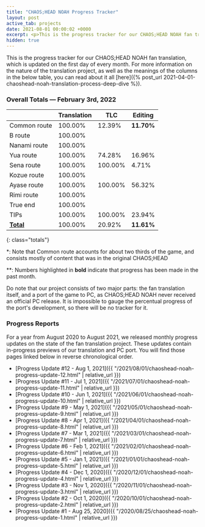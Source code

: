 ```yaml
---
title: "CHAOS;HEAD NOAH Progress Tracker"
layout: post
active_tab: projects
date: 2021-08-01 00:00:02 +0000
excerpt: <p>This is the progress tracker for our CHAOS;HEAD NOAH fan translation, which is updated on the first day of every month.</p>
hidden: true
---
```


This is the progress tracker for our CHAOS;HEAD NOAH fan translation, which is updated on the first day of every month. For more information on the nature of the translation project, as well as the meanings of the columns in the below table, you can read about it all [here]({% post_url 2021-04-01-chaoshead-noah-translation-process-deep-dive %}).

### Overall Totals — February 3rd, 2022

|                  | **Translation** | **TLC** | **Editing** |
| ---------------- | --------------- | ------- | ----------- |
| Common route     | 100.00%         | 12.39%  | **11.70%**  |
| B route          | 100.00%         |         |             |
| Nanami route     | 100.00%         |         |             |
| Yua route        | 100.00%         | 74.28%  | 16.96%      |
| Sena route       | 100.00%         | 100.00% | 4.71%       |
| Kozue route      | 100.00%         |         |             |
| Ayase route      | 100.00%         | 100.00% | 56.32%      |
| Rimi route       | 100.00%         |         |             |
| True end         | 100.00%         |         |             |
| TIPs             | 100.00%         | 100.00% | 23.94%      |
| **<u>Total</u>** | 100.00%         | 20.92%  | **11.61%**  |

{: class="totals"}

\*: Note that Common route accounts for about two thirds of the game, and consists mostly of content that was in the original CHAOS;HEAD

\*\*: Numbers highlighted in **bold** indicate that progress has been made in the past month.

Do note that our project consists of two major parts: the fan translation itself, and a port of the game to PC, as CHAOS;HEAD NOAH never received an official PC release. It is impossible to gauge the percentual progress of the port's development, so there will be no tracker for it.

### Progress Reports

For a year from August 2020 to August 2021, we released monthly progress updates on the state of the fan translation project. These updates contain in-progress previews of our translation and PC port. You will find those pages linked below in reverse chronological order.

- [Progress Update #12 - Aug 1, 2021]({{ "/2021/08/01/chaoshead-noah-progress-update-12.html" | relative_url }})
- [Progress Update #11 - Jul 1, 2021]({{ "/2021/07/01/chaoshead-noah-progress-update-11.html" | relative_url }})
- [Progress Update #10 - Jun 1, 2021]({{ "/2021/06/01/chaoshead-noah-progress-update-10.html" | relative_url }})
- [Progress Update #9 - May 1, 2021]({{ "/2021/05/01/chaoshead-noah-progress-update-9.html" | relative_url }})
- [Progress Update #8 - Apr 1, 2021]({{ "/2021/04/01/chaoshead-noah-progress-update-8.html" | relative_url }})
- [Progress Update #7 - Mar 1, 2021]({{ "/2021/03/01/chaoshead-noah-progress-update-7.html" | relative_url }})
- [Progress Update #6 - Feb 1, 2021]({{ "/2021/02/01/chaoshead-noah-progress-update-6.html" | relative_url }})
- [Progress Update #5 - Jan 1, 2021]({{ "/2021/01/01/chaoshead-noah-progress-update-5.html" | relative_url }})
- [Progress Update #4 - Dec 1, 2020]({{ "/2020/12/01/chaoshead-noah-progress-update-4.html" | relative_url }})
- [Progress Update #3 - Nov 1, 2020]({{ "/2020/11/01/chaoshead-noah-progress-update-3.html" | relative_url }})
- [Progress Update #2 - Oct 1, 2020]({{ "/2020/10/01/chaoshead-noah-progress-update-2.html" | relative_url }})
- [Progress Update #1 - Aug 25, 2020]({{ "/2020/08/25/chaoshead-noah-progress-update-1.html" | relative_url }})
